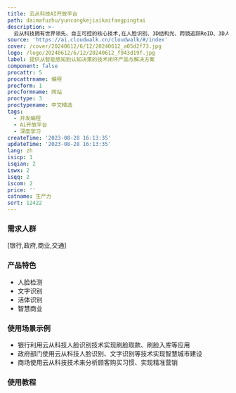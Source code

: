 ```yaml
---
title: 云从科技AI开放平台
path: daimafuzhu/yuncongkejiaikaifangpingtai
description: >-
  云从科技拥有世界领先、自主可控的核心技术,在人脸识别、3D结构光、跨镜追踪ReID、3D人体重建、语音识别等领域形成从智能感知到认知决策的技术闭环。产品覆盖智慧金融、智慧治理、智慧商业、智慧出行等领域,为企业智能化转型提供支持。
source: 'https://ai.cloudwalk.cn/cloudwalk/#/index'
cover: /cover/20240612/6/12/20240612_a05d2f73.jpg
logo: /logo/20240612/6/12/20240612_f943d19f.jpg
label: 提供从智能感知到认知决策的技术闭环产品与解决方案
component: false
procattr: 5
procattrname: 编程
procform: 1
procformname: 网站
proctype: 3
proctypename: 中文精选
tags:
  - 开发编程
  - Ai开放平台
  - 深度学习
createTime: '2023-08-28 16:13:35'
updateTime: '2023-08-28 16:13:35'
lang: zh
isicp: 1
isqian: 2
iswx: 2
isqq: 2
iscom: 2
price: ''
catname: 生产力
sort: 12422
---
```




### 需求人群
[银行,政府,商业,交通]

### 产品特色
- 人脸检测
- 文字识别
- 活体识别
- 智慧商业

### 使用场景示例
- 银行利用云从科技人脸识别技术实现刷脸取款、刷脸入库等应用
- 政府部门使用云从科技人脸识别、文字识别等技术实现智慧城市建设
- 商场使用云从科技技术来分析顾客购买习惯、实现精准营销

### 使用教程


  
